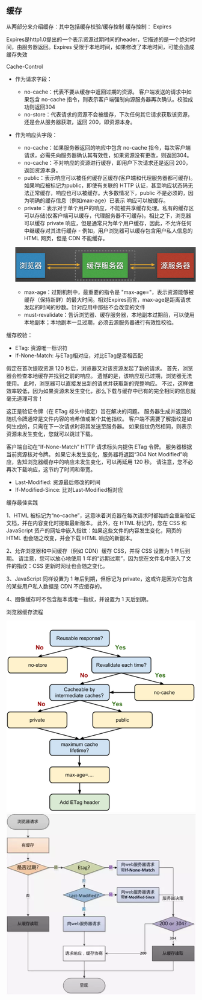 ## 缓存
从两部分来介绍缓存：其中包括缓存校验/缓存控制
缓存控制：
Expires

Expires是http1.0提出的一个表示资源过期时间的header，它描述的是一个绝对时间，由服务器返回。Expires 受限于本地时间，如果修改了本地时间，可能会造成缓存失效

Cache-Control

- 作为请求字段：
  - no-cache：代表不要从缓存中返回过期的资源。 客户端发送的请求中如果包含 no-cache 指令，则表示客户端强制向源服务器再次确认。校验成功则返回304
  - no-store：代表请求的资源不会被缓存，下次任何其它请求获取该资源，还是会从服务器获取，返回 200，即资源本身。

- 作为响应头字段：
  - no-cache：如果服务器返回的响应中包含 no-cache 指令，每次客户端请求，必需先向服务器确认其有效性，如果资源没有更改，则返回304。
  - no-cache：不对响应的资源进行缓存，即用户下次请求还是返回 200，返回资源本身。
  - public：表示响应可以被任何缓存区缓存(客户端和代理服务器都可缓存)。如果响应被标记为public，即使有关联的 HTTP 认证，甚至响应状态码无法正常缓存，响应也可以被缓存。大多数情况下，public 不是必须的，因为明确的缓存信息（例如max-age）已表示 响应可以被缓存。
  - private：表示对于单个用户的响应，不能被共享缓存处理。私有的缓存区可以存储(仅客户端可以缓存，代理服务器不可缓存)。相比之下，浏览器可以缓存 private 响应，但是通常只为单个用户缓存，因此，不允许任何中继缓存对其进行缓存 - 例如，用户浏览器可以缓存包含用户私人信息的 HTML 网页，但是 CDN 不能缓存。

  ![为什么会有public和private](./middle.png)

  - max-age：过期机制中，最重要的指令是 "max-age=<seconds>"，表示资源能够被缓存（保持新鲜）的最大时间。相对Expires而言，max-age是距离请求发起的时间的秒数。针对应用中那些不会改变的文件
  - must-revalidate：告诉浏览器、缓存服务器，本地副本过期前，可以使用本地副本；本地副本一旦过期，必须去源服务器进行有效性校验。

缓存校验：

  - ETag: 资源唯一标识符
  - If-None-Match: 与ETag相对应，对比ETag是否相匹配

  假定在首次提取资源 120 秒后，浏览器又对该资源发起了新的请求。 首先，浏览器会检查本地缓存并找到之前的响应。 遗憾的是，该响应现已过期，浏览器无法使用。 此时，浏览器可以直接发出新的请求并获取新的完整响应。 不过，这样做效率较低，因为如果资源未发生变化，那么下载与缓存中已有的完全相同的信息就毫无道理可言！

  这正是验证令牌（在 ETag 标头中指定）旨在解决的问题。 服务器生成并返回的随机令牌通常是文件内容的哈希值或某个其他指纹。 客户端不需要了解指纹是如何生成的，只需在下一次请求时将其发送至服务器。 如果指纹仍然相同，则表示资源未发生变化，您就可以跳过下载。

  客户端自动在“If-None-Match” HTTP 请求标头内提供 ETag 令牌。 服务器根据当前资源核对令牌。 如果它未发生变化，服务器将返回“304 Not Modified”响应，告知浏览器缓存中的响应未发生变化，可以再延用 120 秒。 请注意，您不必再次下载响应，这节约了时间和带宽。

  - Last-Modified: 资源最后修改的时间
  - If-Modified-Since: 比对Last-Modified相对应

缓存最佳实践

  1、HTML 被标记为“no-cache”，这意味着浏览器在每次请求时都始终会重新验证文档，并在内容变化时提取最新版本。 此外，在 HTML 标记内，您在 CSS 和 JavaScript 资产的网址中嵌入指纹：如果这些文件的内容发生变化，网页的 HTML 也会随之改变，并会下载 HTML 响应的新副本。

  2、允许浏览器和中间缓存（例如 CDN）缓存 CSS，并将 CSS 设置为 1 年后到期。 请注意，您可以放心地使用 1 年的“远期过期”，因为您在文件名中嵌入了文件的指纹：CSS 更新时网址也会随之变化。

  3、JavaScript 同样设置为 1 年后到期，但标记为 private，这或许是因为它包含的某些用户私人数据是 CDN 不应缓存的。

  4、图像缓存时不包含版本或唯一指纹，并设置为 1 天后到期。

浏览器缓存流程

![请求开始](./http-cache-decision-tree.png)
![请求结束](./cache.png)
